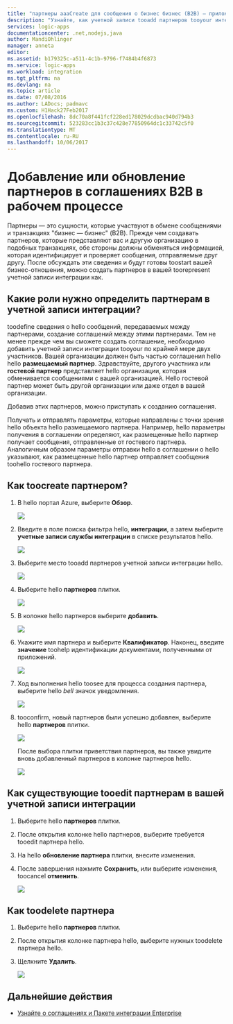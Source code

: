 ```yaml
---
title: "партнеры aaaCreate для сообщения о бизнес бизнес (B2B) — приложения логики Azure | Документы Microsoft"
description: "Узнайте, как учетной записи tooadd партнеров tooyour интеграции с приложениями логики и hello пакет интеграции Enterprise"
services: logic-apps
documentationcenter: .net,nodejs,java
author: MandiOhlinger
manager: anneta
editor: 
ms.assetid: b179325c-a511-4c1b-9796-f7484b4f6873
ms.service: logic-apps
ms.workload: integration
ms.tgt_pltfrm: na
ms.devlang: na
ms.topic: article
ms.date: 07/08/2016
ms.author: LADocs; padmavc
ms.custom: H1Hack27Feb2017
ms.openlocfilehash: 8dc70a8f441fcf228ed178029dcdbac940d794b3
ms.sourcegitcommit: 523283cc1b3c37c428e77850964dc1c33742c5f0
ms.translationtype: MT
ms.contentlocale: ru-RU
ms.lasthandoff: 10/06/2017
---
```

# <a name="add-or-update-partners-in-business-to-business-agreements-in-your-workflow"></a>Добавление или обновление партнеров в соглашениях B2B в рабочем процессе

Партнеры — это сущности, которые участвуют в обмене сообщениями и транзакциях "бизнес — бизнес" (B2B). Прежде чем создавать партнеров, которые представляют вас и другую организацию в подобных транзакциях, обе стороны должны обменяться информацией, которая идентифицирует и проверяет сообщения, отправляемые друг другу. После обсуждать эти сведения и будут готовы toostart вашей бизнес-отношения, можно создать партнеров в вашей toorepresent учетной записи интеграции как.

## <a name="what-roles-do-partners-have-in-your-integration-account"></a>Какие роли нужно определить партнерам в учетной записи интеграции?

toodefine сведения о hello сообщений, передаваемых между партнерами, создание соглашений между этими партнерами. Тем не менее прежде чем вы сможете создать соглашение, необходимо добавить учетной записи интеграции tooyour по крайней мере двух участников. Вашей организации должен быть частью соглашения hello hello **размещаемый партнер**. Здравствуйте, другого участника или **гостевой партнер** представляет hello организации, которая обменивается сообщениями с вашей организацией. Hello гостевой партнер может быть другой организации или даже отдел в вашей организации.

Добавив этих партнеров, можно приступать к созданию соглашения.

Получать и отправлять параметры, которые направлены с точки зрения hello объекта hello размещаемого партнера. Например, hello параметры получения в соглашении определяют, как размещенные hello партнер получает сообщения, отправленные от гостевого партнера. Аналогичным образом параметры отправки hello в соглашении о hello указывают, как размещенные hello партнер отправляет сообщения toohello гостевого партнера.

## <a name="how-toocreate-a-partner"></a>Как toocreate партнером?

1. В hello портал Azure, выберите **Обзор**.

    ![](./media/logic-apps-enterprise-integration-overview/overview-1.png)

2. Введите в поле поиска фильтра hello, **интеграции**, а затем выберите **учетные записи службы интеграции** в списке результатов hello.

    ![](./media/logic-apps-enterprise-integration-overview/overview-2.png)

3. Выберите место tooadd партнеров учетной записи интеграции hello.

    ![](./media/logic-apps-enterprise-integration-overview/overview-3.png)

4. Выберите hello **партнеров** плитки.

    ![](./media/logic-apps-enterprise-integration-partners/partner-1.png)

5. В колонке hello партнеров выберите **добавить**.

    ![](./media/logic-apps-enterprise-integration-partners/partner-2.png)

6. Укажите имя партнера и выберите **Квалификатор**. Наконец, введите **значение** toohelp идентификации документами, полученными от приложений.

    ![](./media/logic-apps-enterprise-integration-partners/partner-3.png)

7. Ход выполнения hello toosee для процесса создания партнера, выберите hello *bell* значок уведомления.

    ![](./media/logic-apps-enterprise-integration-partners/partner-4.png)

8. tooconfirm, новый партнеров были успешно добавлен, выберите hello **партнеров** плитки.

    ![](./media/logic-apps-enterprise-integration-partners/partner-5.png)

    После выбора плитки приветствия партнеров, вы также увидите вновь добавленный партнеров в колонке партнеров hello.

    ![](./media/logic-apps-enterprise-integration-partners/partner-6.png)

## <a name="how-tooedit-existing-partners-in-your-integration-account"></a>Как существующие tooedit партнерам в вашей учетной записи интеграции

1. Выберите hello **партнеров** плитки.
2. После открытия колонке hello партнеров, выберите требуется tooedit партнера hello.
3. На hello **обновление партнера** плитки, внесите изменения.
4. После завершения нажмите **Сохранить**, или выберите изменения, toocancel **отменить**.

    ![](./media/logic-apps-enterprise-integration-partners/edit-1.png)

## <a name="how-toodelete-a-partner"></a>Как toodelete партнера

1. Выберите hello **партнеров** плитки.
2. После открытия колонке партнера hello, выберите нужных toodelete партнера hello.
3. Щелкните **Удалить**.

    ![](./media/logic-apps-enterprise-integration-partners/delete-1.png)

## <a name="next-steps"></a>Дальнейшие действия
* [Узнайте о соглашениях и Пакете интеграции Enterprise](../logic-apps/logic-apps-enterprise-integration-agreements.md "Узнайте о соглашениях и Пакете интеграции Enterprise")  

